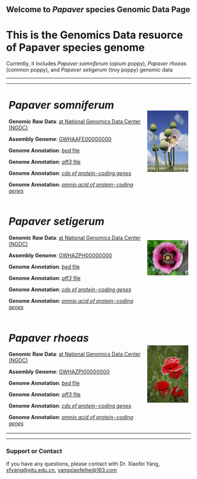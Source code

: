 ## Welcome to _Papaver_ species Genomic Data Page

# This is the Genomics Data resuorce of Papaver species genome

Currently, it includes _Papaver somniferum_ (opium poppy), _Papaver rhoeas_ (common poppy), and _Papaver setigerum_ (troy poppy) genomic data

---
<div>
<table border="0">
  <tr>
    <td width="75%">
      <h1><i>Papaver somniferum</i></h1>
      <p><b>Genomic Raw Data</b>: <a href = "https://bigd.big.ac.cn"> at National Genomics Data Center (NGDC)</a></p>
      <p><b>Assembly Genome</b>: <a href = "https://bigd.big.ac.cn"> GWHAAFE00000000 </a></p>
      <p><b>Genome Annotation</b>: <a href = "https://github.com/yangxiaofeill/pageTest/blob/main/Papaver_somniferum/Papaver_somniferum.bed"> <i>bed</i> file </a> </p>
      <p><b>Genome Annotation</b>: <a href = "https://github.com/yangxiaofeill/pageTest/blob/main/Papaver_somniferum/Papaver_somniferum.gff3"> <i>gff3</i> file </a> </p>
      <p><b>Genome Annotation</b>: <a href = "https://github.com/yangxiaofeill/pageTest/blob/main/Papaver_somniferum/Papaver_somniferum.cds.fa"> <i>cds of protein-coding genes</i> </a></p>
      <p><b>Genome Annotation</b>: <a href = "https://github.com/yangxiaofeill/pageTest/blob/main/Papaver_somniferum/Papaver_somniferum.pep.fa"> <i>amnio acid of protein-coding genes</i> </a></p>
    </td>
    <td width="25%">
      <img src="https://github.com/yangxiaofeill/pageTest/blob/main/image/opium_poppy.png" width="100%">
    </td>
  </tr>
  
  <tr>
    <td width="75%">
      <h1><i>Papaver setigerum</i></h1>
      <p><b>Genomic Raw Data</b>: <a href = "https://bigd.big.ac.cn"> at National Genomics Data Center (NGDC)</a></p>
      <p><b>Assembly Genome</b>: <a href = "https://bigd.big.ac.cn"> GWHAZPH00000000 </a></p>
      <p><b>Genome Annotation</b>: <a href = "https://github.com/yangxiaofeill/pageTest/blob/main/Papaver_setigerum/Papaver_setigerum.bed"> <i>bed</i> file </a> </p>
      <p><b>Genome Annotation</b>: <a href = "https://github.com/yangxiaofeill/pageTest/blob/main/Papaver_setigerum/Papaver_setigerum.gff3"> <i>gff3</i> file </a> </p>
      <p><b>Genome Annotation</b>: <a href = "https://github.com/yangxiaofeill/pageTest/blob/main/Papaver_setigerum/Papaver_setigerum.cds.fa"> <i>cds of protein-coding genes</i> </a></p>
      <p><b>Genome Annotation</b>: <a href = "https://github.com/yangxiaofeill/pageTest/blob/main/Papaver_setigerum/Papaver_setigerum.pep.fa"> <i>amnio acid of protein-coding genes</i> </a></p>
    </td>
    <td width="25%">
      <img src="https://github.com/yangxiaofeill/pageTest/blob/main/image/setigerum.png" width="100%">
    </td>
  </tr>
  <tr>
    <td width="75%">
      <h1><i>Papaver rhoeas</i></h1>
      <p><b>Genomic Raw Data</b>: <a href = "https://bigd.big.ac.cn"> at National Genomics Data Center (NGDC)</a></p>
      <p><b>Assembly Genome</b>: <a href = "https://bigd.big.ac.cn"> GWHAZPI00000000 </a></p>
      <p><b>Genome Annotation</b>: <a href = "https://github.com/yangxiaofeill/pageTest/blob/main/Papaver_rhoeasm/Papaver_rhoeasm.bed"> <i>bed</i> file </a> </p>
      <p><b>Genome Annotation</b>: <a href = "https://github.com/yangxiaofeill/pageTest/blob/main/Papaver_rhoeasm/Papaver_rhoeasm.gff3"> <i>gff3</i> file </a> </p>
      <p><b>Genome Annotation</b>: <a href = "https://github.com/yangxiaofeill/pageTest/blob/main/Papaver_rhoeasm/Papaver_rhoeasm.cds.fa"> <i>cds of protein-coding genes</i> </a></p>
      <p><b>Genome Annotation</b>: <a href = "https://github.com/yangxiaofeill/pageTest/blob/main/Papaver_rhoeasm/Papaver_rhoeasm.pep.fa"> <i>amnio acid of protein-coding genes</i> </a></p>
    </td>
    <td width="25%">
      <img src="https://github.com/yangxiaofeill/pageTest/blob/main/image/rhoeas.png" width="100%">
    </td>
  </tr>
</table>
</div>


---
### Support or Contact
If you have any questions, please contact with Dr. Xiaofei Yang, xfyang@xjtu.edu.cn, yangxiaofeihe@163.com

